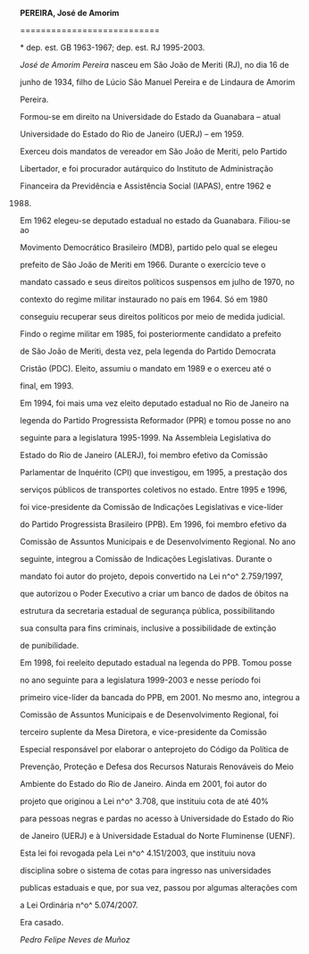 **PEREIRA, José de Amorim**

===========================



\* dep. est. GB 1963-1967; dep. est. RJ 1995-2003.



*José de Amorim Pereira* nasceu em São João de Meriti (RJ), no dia 16 de

junho de 1934, filho de Lúcio São Manuel Pereira e de Lindaura de Amorim

Pereira.



Formou-se em direito na Universidade do Estado da Guanabara – atual

Universidade do Estado do Rio de Janeiro (UERJ) – em 1959.



Exerceu dois mandatos de vereador em São João de Meriti, pelo Partido

Libertador, e foi procurador autárquico do Instituto de Administração

Financeira da Previdência e Assistência Social (IAPAS), entre 1962 e

1988.



Em 1962 elegeu-se deputado estadual no estado da Guanabara. Filiou-se ao

Movimento Democrático Brasileiro (MDB), partido pelo qual se elegeu

prefeito de São João de Meriti em 1966. Durante o exercício teve o

mandato cassado e seus direitos políticos suspensos em julho de 1970, no

contexto do regime militar instaurado no país em 1964. Só em 1980

conseguiu recuperar seus direitos políticos por meio de medida judicial.



Findo o regime militar em 1985, foi posteriormente candidato a prefeito

de São João de Meriti, desta vez, pela legenda do Partido Democrata

Cristão (PDC). Eleito, assumiu o mandato em 1989 e o exerceu até o

final, em 1993.



Em 1994, foi mais uma vez eleito deputado estadual no Rio de Janeiro na

legenda do Partido Progressista Reformador (PPR) e tomou posse no ano

seguinte para a legislatura 1995-1999. Na Assembleia Legislativa do

Estado do Rio de Janeiro (ALERJ), foi membro efetivo da Comissão

Parlamentar de Inquérito (CPI) que investigou, em 1995, a prestação dos

serviços públicos de transportes coletivos no estado. Entre 1995 e 1996,

foi vice-presidente da Comissão de Indicações Legislativas e vice-líder

do Partido Progressista Brasileiro (PPB). Em 1996, foi membro efetivo da

Comissão de Assuntos Municipais e de Desenvolvimento Regional. No ano

seguinte, integrou a Comissão de Indicações Legislativas. Durante o

mandato foi autor do projeto, depois convertido na Lei n^o^ 2.759/1997,

que autorizou o Poder Executivo a criar um banco de dados de óbitos na

estrutura da secretaria estadual de segurança pública, possibilitando

sua consulta para fins criminais, inclusive a possibilidade de extinção

de punibilidade.



Em 1998, foi reeleito deputado estadual na legenda do PPB. Tomou posse

no ano seguinte para a legislatura 1999-2003 e nesse período foi

primeiro vice-líder da bancada do PPB, em 2001. No mesmo ano, integrou a

Comissão de Assuntos Municipais e de Desenvolvimento Regional, foi

terceiro suplente da Mesa Diretora, e vice-presidente da Comissão

Especial responsável por elaborar o anteprojeto do Código da Política de

Prevenção, Proteção e Defesa dos Recursos Naturais Renováveis do Meio

Ambiente do Estado do Rio de Janeiro. Ainda em 2001, foi autor do

projeto que originou a Lei n^o^ 3.708, que instituiu cota de até 40%

para pessoas negras e pardas no acesso à Universidade do Estado do Rio

de Janeiro (UERJ) e à Universidade Estadual do Norte Fluminense (UENF).

Esta lei foi revogada pela Lei n^o^ 4.151/2003, que instituiu nova

disciplina sobre o sistema de cotas para ingresso nas universidades

publicas estaduais e que, por sua vez, passou por algumas alterações com

a Lei Ordinária n^o^ 5.074/2007.



Era casado.



*Pedro Felipe Neves de Muñoz*



